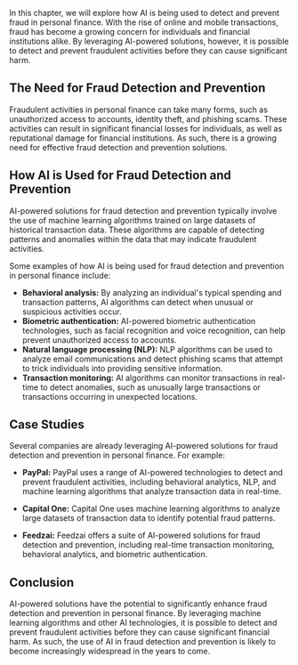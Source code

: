 
In this chapter, we will explore how AI is being used to detect and prevent fraud in personal finance. With the rise of online and mobile transactions, fraud has become a growing concern for individuals and financial institutions alike. By leveraging AI-powered solutions, however, it is possible to detect and prevent fraudulent activities before they can cause significant harm.

The Need for Fraud Detection and Prevention
-------------------------------------------

Fraudulent activities in personal finance can take many forms, such as unauthorized access to accounts, identity theft, and phishing scams. These activities can result in significant financial losses for individuals, as well as reputational damage for financial institutions. As such, there is a growing need for effective fraud detection and prevention solutions.

How AI is Used for Fraud Detection and Prevention
-------------------------------------------------

AI-powered solutions for fraud detection and prevention typically involve the use of machine learning algorithms trained on large datasets of historical transaction data. These algorithms are capable of detecting patterns and anomalies within the data that may indicate fraudulent activities.

Some examples of how AI is being used for fraud detection and prevention in personal finance include:

* **Behavioral analysis:** By analyzing an individual's typical spending and transaction patterns, AI algorithms can detect when unusual or suspicious activities occur.
* **Biometric authentication:** AI-powered biometric authentication technologies, such as facial recognition and voice recognition, can help prevent unauthorized access to accounts.
* **Natural language processing (NLP):** NLP algorithms can be used to analyze email communications and detect phishing scams that attempt to trick individuals into providing sensitive information.
* **Transaction monitoring:** AI algorithms can monitor transactions in real-time to detect anomalies, such as unusually large transactions or transactions occurring in unexpected locations.

Case Studies
------------

Several companies are already leveraging AI-powered solutions for fraud detection and prevention in personal finance. For example:

* **PayPal:** PayPal uses a range of AI-powered technologies to detect and prevent fraudulent activities, including behavioral analytics, NLP, and machine learning algorithms that analyze transaction data in real-time.

* **Capital One:** Capital One uses machine learning algorithms to analyze large datasets of transaction data to identify potential fraud patterns.

* **Feedzai:** Feedzai offers a suite of AI-powered solutions for fraud detection and prevention, including real-time transaction monitoring, behavioral analytics, and biometric authentication.

Conclusion
----------

AI-powered solutions have the potential to significantly enhance fraud detection and prevention in personal finance. By leveraging machine learning algorithms and other AI technologies, it is possible to detect and prevent fraudulent activities before they can cause significant financial harm. As such, the use of AI in fraud detection and prevention is likely to become increasingly widespread in the years to come.
